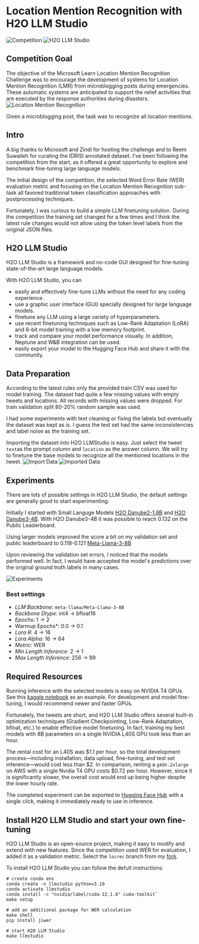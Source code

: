 # Location Mention Recognition with H2O LLM Studio
![Competition](imgs/comp_banner.png)
![H2O LLM Studio](imgs/llm-studio-logo.png)
## Competition Goal

The objective of the Microsoft Learn Location Mention Recognition Challenge was to encourage the development of systems for Location Mention Recognition (LMR) from microblogging posts during emergencies. These automatic systems are anticipated to support the relief activities that are executed by the response authorities during disasters.
![Location Mention Recognition](imgs/lmr.png)

Given a microblogging post, the task was to recognize all location mentions.


## Intro
A big thanks to Microsoft and Zindi for hosting the challenge and to Reem Suwaileh for curating the IDRISI annotated dataset. I’ve been following the competition from the start, as it offered a great opportunity to explore and benchmark fine-tuning large language models.

The initial design of the competition, the selected Word Error Rate (WER) evaluation metric and focusing on the Location Mention Recognition sub-task all favored traditional token classification approaches with postprocessing techniques.

Fortunately, I was curious to build a simple LLM finetuning solution. During the competition the training set changed for a few times and I think the latest rule changes would not allow using the token level labels from the original JSON files.

## H2O LLM Studio
H2O LLM Studio is a framework and no-code GUI designed for fine-tuning state-of-the-art large language models.

With H2O LLM Studio, you can
* easily and effectively fine-tune LLMs without the need for any coding experience.
* use a graphic user interface (GUI) specially designed for large language models.
* finetune any LLM using a large variety of hyperparameters.
* use recent finetuning techniques such as Low-Rank Adaptation (LoRA) and 8-bit model training with a low memory footprint.
* track and compare your model performance visually. In addition, Neptune and W&B integration can be used.
* easily export your model to the Hugging Face Hub and share it with the community.

## Data Preparation
According to the latest rules only the provided train CSV was used for model training. The dataset had quite a few missing values with empty tweets and locations. All records with missing values were dropped.
For train validation split 80-20% random sample was used.

I had some experiments with text cleaning or fixing the labels but eventually the dataset was kept as is. I guess the test set had the same inconsistencies and label noise as the training set.


Importing the dataset into H2O LLMStudio is easy.
Just select the tweet `text`as the prompt column and `location` as the answer column. We will try to finetune the base models to recognize all the mentioned locations in the tweet.
![Import Data](imgs/ImportDataset.png)
![Imported Data](imgs/dataviz.png)

## Experiments

There are lots of possible settings in H2O LLM Studio, the default settings are generally good to start experimenting.

Initially I started with Small Languge Models [H2O Danube2-1.8B](https://huggingface.co/h2oai/h2o-danube2-1.8b-base) and [H2O Danube3-4B](https://huggingface.co/h2oai/h2o-danube3-4b-base).
With H2O Danube3-4B it was possible to reach 0.132 on the Public Leaderboard.

Using larger models improved the score a bit on my validation set and public leaderboard to 0.118-0.121 [Meta-Llama-3-8B](https://huggingface.co/meta-llama/Meta-Llama-3-8B)

Upon reviewing the validation set errors, I noticed that the models performed well. In fact, I would have accepted the model's predictions over the original ground truth labels in many cases.

![Experiments](imgs/experiments.png)

### Best settings
* *LLM Backbone*: `meta-llama/Meta-Llama-3-8B`
* *Backbone Dtype*: int4 -> bfloat16
* *Epochs*: 1 -> 2
* Warmup Epochs*: 0.0 -> 0.1
* *Lora R*: 4 -> 16
* *Lora Alpha*: 16 -> 64
* *Metric*: WER
* *Min Length Inference*: 2 -> 1
* *Max Length Inference*: 256 -> 99


## Required Resources
Running inference with the selected models is easy on NVIDIA T4 GPUs.
See this [kaggle notebook](https://www.kaggle.com/code/gaborfodor/loc-rec-mention-h2o-llmstudio) as an example.
For development and model fine-tuning, I would recommend newer and faster GPUs.

Fortunately, the tweets are short, and H2O LLM Studio offers several built-in optimization techniques (Gradient Checkpointing, Low-Rank Adaptation, bfloat, etc.) to enable effective model finetuning. In fact, training my best models with 8B parameters on a single NVIDIA L40S GPU took less than an hour.

The rental cost for an L40S was $1.1 per hour, so the total development process—including installation, data upload, fine-tuning, and test set inference—would cost less than $2. In comparison, renting a `g4dn.2xlarge` on AWS with a single Nvidia T4 GPU costs $0.72 per hour. However, since it is significantly slower, the overall cost would end up being higher despite the lower hourly rate.

The completed experiment can be exported to [Hugging Face Hub](https://huggingface.co/) with a single click, making it immediately ready to use in inference.


## Install H2O LLM Studio and start your own fine-tuning
H2O LLM Studio is an open-source project, making it easy to modify and extend with new features. Since the competition used WER for evaluation, I added it as a validation metric. 
Select the `locrec` branch from my [fork](https://github.com/gaborfodor/h2o-llmstudio).


To install H2O LLM Studio you can follow the defult instructions:
```
# create conda env
conda create -n llmstudio python=3.10
conda activate llmstudio
conda install -c "nvidia/label/cuda-12.1.0" cuda-toolkit`
make setup

# add an additional package for WER calculation
make shell
pip install jiwer

# start H2O LLM Studio
make llmstudio
```
